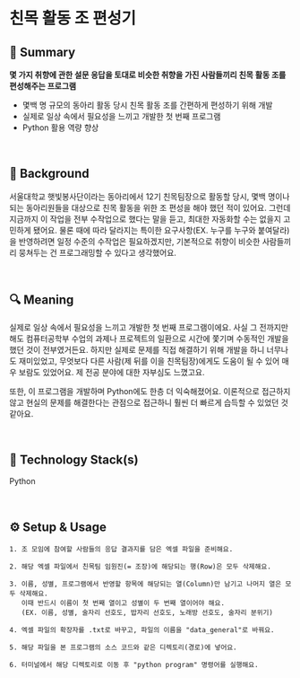 # 친목 활동 조 편성기

## 📌 Summary

**몇 가지 취향에 관한 설문 응답을 토대로 비슷한 취향을 가진 사람들끼리 친목 활동 조를 편성해주는 프로그램**

- 몇백 명 규모의 동아리 활동 당시 친목 활동 조를 간편하게 편성하기 위해 개발
- 실제로 일상 속에서 필요성을 느끼고 개발한 첫 번째 프로그램
- Python 활용 역량 향상

<br />

## 🤔 Background

서울대학교 햇빛봉사단이라는 동아리에서 12기 친목팀장으로 활동할 당시, 몇백 명이나 되는 동아리원들을 대상으로 친목 활동을 위한 조 편성을 해야 했던 적이 있어요. 그런데 지금까지 이 작업을 전부 수작업으로 했다는 말을 듣고, 최대한 자동화할 수는 없을지 고민하게 됐어요. 물론 때에 따라 달라지는 특이한 요구사항(EX. 누구를 누구와 붙여달라)을 반영하려면 일정 수준의 수작업은 필요하겠지만, 기본적으로 취향이 비슷한 사람들끼리 뭉쳐두는 건 프로그래밍할 수 있다고 생각했어요.

<br />

## 🔍 Meaning

실제로 일상 속에서 필요성을 느끼고 개발한 첫 번째 프로그램이에요. 사실 그 전까지만 해도 컴퓨터공학부 수업의 과제나 프로젝트의 일환으로 시간에 쫓기며 수동적인 개발을 했던 것이 전부였거든요. 하지만 실제로 문제를 직접 해결하기 위해 개발을 하니 너무나도 재미있었고, 무엇보다 다른 사람(제 뒤를 이을 친목팀장)에게도 도움이 될 수 있어 매우 보람도 있었어요. 제 전공 분야에 대한 자부심도 느꼈고요.

또한, 이 프로그램을 개발하며 Python에도 한층 더 익숙해졌어요. 이론적으로 접근하지 않고 현실의 문제를 해결한다는 관점으로 접근하니 훨씬 더 빠르게 습득할 수 있었던 것 같아요.

<br />

## 🔨 Technology Stack(s)

Python

<br />

## ⚙️ Setup & Usage

    1. 조 모임에 참여할 사람들의 응답 결과지를 담은 엑셀 파일을 준비해요.
    
    2. 해당 엑셀 파일에서 친목팀 임원진(= 조장)에 해당되는 행(Row)은 모두 삭제해요.
    
    3. 이름, 성별, 프로그램에서 반영할 항목에 해당되는 열(Column)만 남기고 나머지 열은 모두 삭제해요.
       이때 반드시 이름이 첫 번째 열이고 성별이 두 번째 열이어야 해요.
       (EX. 이름, 성별, 술자리 선호도, 밥자리 선호도, 노래방 선호도, 술자리 분위기)
       
    4. 엑셀 파일의 확장자를 .txt로 바꾸고, 파일의 이름을 "data_general"로 바꿔요.
    
    5. 해당 파일을 본 프로그램의 소스 코드와 같은 디렉토리(경로)에 넣어요.

    6. 터미널에서 해당 디렉토리로 이동 후 "python program" 명령어를 실행해요.
